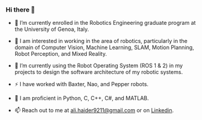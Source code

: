 ### Hi there 👋

<!--
**alihaidersays/alihaidersays** is a ✨ _special_ ✨ repository because its `README.md` (this file) appears on your GitHub profile.

Here are some ideas to get you started:

- 🔭 I’m currently working on ...
- 🌱 I’m currently learning ...
- 👯 I’m looking to collaborate on ...
- 🤔 I’m looking for help with ...
- 💬 Ask me about ...
- 📫 How to reach me: ...
- 😄 Pronouns: ...
- ⚡ Fun fact: ...
-->

- 🔭 I’m currently enrolled in the Robotics Engineering graduate program at the University of Genoa, Italy.
- 👯 I am interested in working in the area of robotics, particularly in the domain of Computer Vision, Machine Learning, SLAM, Motion Planning, Robot Perception, and Mixed Reality.
- 🌱 I’m currently using the Robot Operating System (ROS 1 & 2) in my projects to design the software architecture of my robotic systems.
- ⚡ I have worked with Baxter, Nao, and Pepper robots.
- 🐍 I am proficient in Python, C, C++, C#, and MATLAB.

- 📫 Reach out to me at ali.haider9211@gmail.com or on [Linkedin](https://www.linkedin.com/in/malihaider/).
